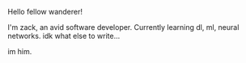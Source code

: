 Hello fellow wanderer!

I'm zack, an avid software developer. Currently learning dl, ml, neural networks.
idk what else to write...

im him.
